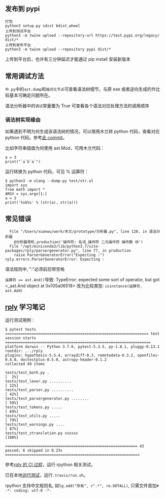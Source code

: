 ## 发布到 pypi
```
打包
python3 setup.py sdist bdist_wheel
上传到测试平台
python3 -m twine upload --repository-url https://test.pypi.org/legacy/ dist/*
上传到发布平台
python3 -m twine upload --repository pypi dist/*
```
上传到平台后，也许有三分钟延迟才能通过 pip install 安装新版本

## 常用调试方法

`中.py`中的`ast.dump`和`格式化节点`可查看语法树细节，与原 exe 或者逆向生成的作比较基本可确定问题所在。

语法分析器中的`调试`常量置为 True 可查看各个语法对应处理方法的调用顺序

### 语法树实现缘由

如果遇到不明为何生成该语法树的情况，可以借用木兰转 python 代码，查看对应 python 代码。参考[此 commit](https://gitee.com/MulanRevive/mulan-rework/commit/3a6d807c67adab4745f63e3b81d0858631c04c68)。

比如字符串插值为何使用 ast.Mod，可用木兰代码：
```
a = 3
print("`a`b`a`")
```
运行转换为 python 代码，可见 % 运算符：
```
$ python3 -m ulang --dump-py test/str.ul
import sys
from math import *
ARGV = sys.argv[1:]
a = 3
print('%sb%s' % (str(a), str(a)))
```

## 常见错误

```
  File "/Users/xuanwu/work/木兰/prototype/分析器.py", line 120, in 语法分析器
    @分析器母机.production('操作符: 名词_操作符 二元操作符 操作数 块')
  File "/opt/miniconda3/lib/python3.7/site-packages/rply/parsergenerator.py", line 77, in production
    raise ParserGeneratorError("Expecting :")
rply.errors.ParserGeneratorError: Expecting :
```
语法规则中, ":"必须前后带空格

`运算符 == ast.And()`导致:
TypeError: expected some sort of operator, but got <_ast.And object at 0x105a06518>
改为比较类型: `isinstance(运算符, ast.Add)`

## [rply](https://github.com/alex/rply) 学习笔记

运行测试用例：
```
$ pytest tests
================================================================= test session starts ==================================================================
platform darwin -- Python 3.7.6, pytest-5.3.5, py-1.8.1, pluggy-0.13.1
rootdir: .../rply
plugins: hypothesis-5.5.4, arraydiff-0.3, remotedata-0.3.2, openfiles-0.4.0, doctestplus-0.5.0, astropy-header-0.1.2
collected 49 items                                                                                                                                     

tests/test_both.py .                                                                                                                             [  2%]
tests/test_lexer.py ..........                                                                                                                   [ 22%]
tests/test_parser.py ..........                                                                                                                  [ 42%]
tests/test_parsergenerator.py ........                                                                                                           [ 59%]
tests/test_tokens.py .....                                                                                                                       [ 69%]
tests/test_utils.py .....                                                                                                                        [ 79%]
tests/test_warnings.py ....                                                                                                                      [ 87%]
tests/test_ztranslation.py ssssss                                                                                                                [100%]

============================================================ 43 passed, 6 skipped in 0.23s =============================================================
```
参考[rply 的 CI 过程](https://travis-ci.org/github/alex/rply/jobs/728603786)，运行 rpython 相关测试。

已在本地[运行测试](https://github.com/alex/rply/pull/104)，运行`.travis/run.sh`。

rpython 支持中文规则名, 如`lg.add("所有", r".*", re.DOTALL)`, 只需文件首加`# -*- coding: utf-8 -*-`